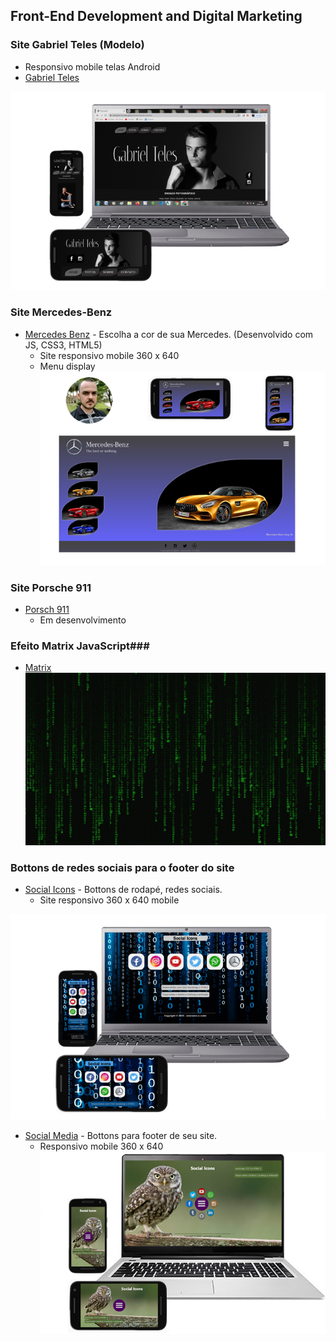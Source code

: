 ## Front-End Development and Digital Marketing ##
### Site Gabriel Teles (Modelo) ###
* Responsivo mobile telas Android 
* [Gabriel Teles](https://emersonn-e-coder.github.io/Site-Modelo-Gabriel/)

![](https://github.com/emersonn-e-coder/Site-Modelo-Gabriel/blob/master/imagens/paper-gabriel-git.png)




### Site Mercedes-Benz ### 

* [Mercedes Benz](https://emersonn-e-coder.github.io/Mercedes-Benz/) - Escolha a cor de sua Mercedes. (Desenvolvido com JS, CSS3, HTML5)
    *  Site responsivo mobile 360 x 640
    *  Menu display     
    ![](https://github.com/emersonn-e-coder/Mercedes-Benz/blob/master/imagens/paper-web.png)
    
    
   
    
### Site Porsche 911 ###
* [Porsch 911](https://emersonn-e-coder.github.io/Porsche-911/)
    * Em desenvolvimento
    
### Efeito Matrix JavaScript###
* [Matrix](https://emersonn-e-coder.github.io/Matrix/)
![](https://github.com/emersonn-e-coder/Matrix/blob/master/matrix.jpg)


### Bottons de redes sociais para o footer do site ###

* [Social Icons](https://emersonn-e-coder.github.io/Social-icons/) - Bottons de rodapé, redes sociais.
    * Site responsivo 360 x 640 mobile
    
![](https://github.com/emersonn-e-coder/Social-icons/blob/master/social.png)
* [Social Media](https://emersonn-e-coder.github.io/Social-Media/) - Bottons para footer de seu site.
    *  Responsivo mobile 360 x 640 
![](https://github.com/emersonn-e-coder/Social-Media/blob/master/imagens/paer-coruja-ofic.png)

